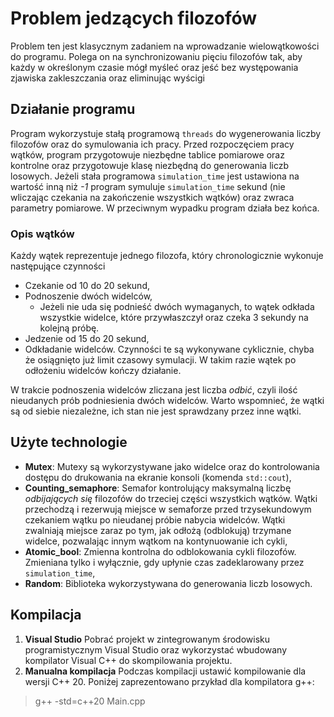 # Problem jedzących filozofów
Problem ten jest klasycznym zadaniem na wprowadzanie wielowątkowości do programu. Polega on na synchronizowaniu pięciu filozofów tak, aby każdy w określonym czasie mógł myśleć oraz jeść bez występowania zjawiska zakleszczania oraz eliminując wyścigi
## Działanie programu
Program wykorzystuje stałą programową `threads` do wygenerowania liczby filozofów oraz do symulowania ich pracy. Przed rozpoczęciem pracy wątków, program przygotowuje niezbędne tablice pomiarowe oraz kontrolne oraz przygotowuje klasę niezbędną do generowania liczb losowych. Jeżeli stała programowa `simulation_time` jest ustawiona na wartość inną niż *-1* program symuluje `simulation_time` sekund (nie wliczając czekania na zakończenie wszystkich wątków) oraz zwraca parametry pomiarowe. W przeciwnym wypadku program działa bez końca.
### Opis wątków
Każdy wątek reprezentuje jednego filozofa, który chronologicznie wykonuje następujące czynności
* Czekanie od 10 do 20 sekund,
* Podnoszenie dwóch widelców,
	*	Jeżeli nie uda się podnieść dwóch wymaganych, to wątek odkłada wszystkie widelce, które przywłaszczył oraz czeka 3 sekundy na kolejną próbę.
*	Jedzenie od 15 do 20 sekund,
*	Odkładanie widelców.
Czynności te są wykonywane cyklicznie, chyba że osiągnięto już limit czasowy symulacji. W takim razie wątek po odłożeniu widelców kończy działanie.

W trakcie podnoszenia widelców zliczana jest liczba _odbić_, czyli ilość nieudanych prób podniesienia dwóch widelców. Warto wspomnieć, że wątki są od siebie niezależne, ich stan nie jest sprawdzany przez inne wątki.
## Użyte technologie
* **Mutex**: Mutexy są wykorzystywane jako widelce oraz do kontrolowania dostępu do drukowania na ekranie konsoli (komenda `std::cout`),
*  **Counting_semaphore**: Semafor kontrolujący maksymalną liczbę *odbijających się* filozofów do trzeciej części wszystkich wątków. Wątki przechodzą i rezerwują miejsce w semaforze przed trzysekundowym czekaniem wątku po nieudanej próbie nabycia widelców. Wątki zwalniają miejsce zaraz po tym, jak odłożą (odblokują) trzymane widelce, pozwalając innym wątkom na kontynuowanie ich cykli,
* **Atomic_bool**: Zmienna kontrolna do odblokowania cykli filozofów. Zmieniana tylko i wyłącznie, gdy upłynie czas zadeklarowany przez `simulation_time`,
* **Random**: Biblioteka wykorzystywana do generowania liczb losowych.
## Kompilacja
1. **Visual Studio**
Pobrać projekt w zintegrowanym środowisku programistycznym Visual Studio oraz wykorzystać wbudowany kompilator Visual C++ do skompilowania projektu. 
2. **Manualna kompilacja**
Podczas kompilacji ustawić kompilowanie dla wersji C++ 20. Poniżej zaprezentowano przykład dla kompilatora g++:
> g++ -std=c++20 Main.cpp
